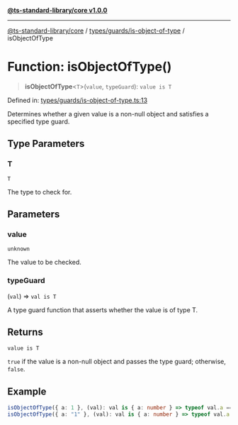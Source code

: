 [**@ts-standard-library/core v1.0.0**](../../../../README.md)

***

[@ts-standard-library/core](../../../../modules.md) / [types/guards/is-object-of-type](../README.md) / isObjectOfType

# Function: isObjectOfType()

> **isObjectOfType**\<`T`\>(`value`, `typeGuard`): `value is T`

Defined in: [types/guards/is-object-of-type.ts:13](https://github.com/gabaudette/ts-stdlib/blob/ea80ba1db09c741e99f8cb19e94e5a29b81b623b/packages/core/src/types/guards/is-object-of-type.ts#L13)

Determines whether a given value is a non-null object and satisfies a specified type guard.

## Type Parameters

### T

`T`

The type to check for.

## Parameters

### value

`unknown`

The value to be checked.

### typeGuard

(`val`) => `val is T`

A type guard function that asserts whether the value is of type T.

## Returns

`value is T`

`true` if the value is a non-null object and passes the type guard; otherwise, `false`.

## Example

```ts
isObjectOfType({ a: 1 }, (val): val is { a: number } => typeof val.a === "number"); // true
isObjectOfType({ a: "1" }, (val): val is { a: number } => typeof val.a === "number"); // false
```
